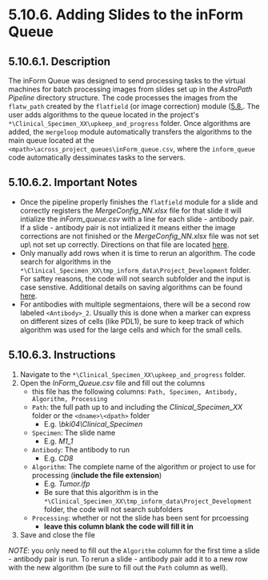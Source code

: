 # 5.10.6. Adding Slides to the inForm Queue
## 5.10.6.1. Description
The inForm Queue was designed to send processing tasks to the virtual machines for batch processing images from slides set up in the *AstroPath Pipeline* directory structure. The code processes the images from the ```flatw_path``` created by the ```flatfield``` (or image correction) module ([5.8.](\..\flatfield#58-flatfield "Title"). The user adds algorithms to the queue located in the project's ```*\Clinical_Specimen_XX\upkeep_and_progress``` folder. Once algorithms are added, the ```mergeloop``` module automatically transfers the algorithms to the main queue located at the ```<mpath>\across_project_queues\inForm_queue.csv```, where the ```inform_queue``` code automatically dessiminates tasks to the servers.

## 5.10.6.2. Important Notes
- Once the pipeline properly finishes the ```flatfield``` module for a slide and correctly registers the *MergeConfig_NN.xlsx* file for that slide it will intialize the *inForm_queue.csv* with a line for each slide - antibody pair. If a slide - antibody pair is not intialized it means either the image corrections are not finished or the *MergeConfig_NN.xlsx* file was not set up\ not set up correctly. Directions on that file are located [here](). 
- Only manually add rows when it is time to rerun an algorithm. The code search for algorithms in the ```*\Clinical_Specimen_XX\tmp_inform_data\Project_Development``` folder. For saftey reasons, the code will not search subfolder and the input is case senstive. Additional details on saving algorithms can be found [here]().
- For antibodies with multiple segmentaions, there will be a second row labeled ```<Antibody>_2```. Usually this is done when a marker can express on different sizes of cells (like PDL1), be sure to keep track of which algorithm was used for the large cells and which for the small cells.

## 5.10.6.3. Instructions
1. Navigate to the ```*\Clinical_Specimen_XX\upkeep_and_progress``` folder.
2. Open the *InForm_Queue.csv* file and fill out the columns
   - this file has the following columns: ```Path, Specimen, Antibody, Algorithm, Processing```
   - ```Path```: the full path up to and including the *Clinical_Specimen_XX* folder or the ```<dname>\<dpath>``` folder
     - E.g. *\\bki04\Clinical_Specimen*
   - ```Specimen```: The slide name
     - E.g. *M1_1*
   - ```Antibody```: The antibody to run
     - E.g. *CD8*
   - ```Algorithm```: The complete name of the algorithm or project to use for processing (**include the file extension**)
     - E.g. *Tumor.ifp*
     - Be sure that this algorithm is in the ```*\Clinical_Specimen_XX\tmp_inform_data\Project_Development``` folder, the code will not search subfolders
   - ```Processing```: whether or not the slide has been sent for prcoessing
     - **leave this column blank the code will fill it in**
3. Save and close the file

*NOTE*: you only need to fill out the ```Algorithm``` column for the first time a slide - antibody pair is run. To rerun a slide - antibody pair add it to a new row with the new algorithm (be sure to fill out the ```Path``` column as well).


